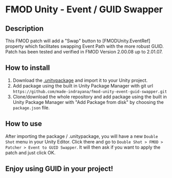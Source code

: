 # FMOD Unity - Event / GUID Swapper

## Description

This FMOD patch will add a "Swap" button to [FMODUnity.EventRef] property which facilitates swapping Event Path with the more robust GUID.
Patch has been tested and verified in FMOD Version 2.00.08 up to 2.01.07.

## How to install

1. Download the [.unitypackage](https://github.com/made-indrayana/fmod-unity-event-guid-swapper/releases/) and import it to your Unity project.
2. Add package using the built in Unity Package Manager with git url `https://github.com/made-indrayana/fmod-unity-event-guid-swapper.git`
3. Clone/download the whole repository and add package using the built in Unity Package Manager with "Add Package from disk" by choosing the `package.json` file.

## How to use

After importing the package / .unitypackage, you will have a new `Double Shot` menu in your Unity Editor. Click there and go to `Double Shot > FMOD > Patcher > Event to GUID Swapper`. It will then ask if you want to apply the patch and just click OK.

## Enjoy using GUID in your project!

